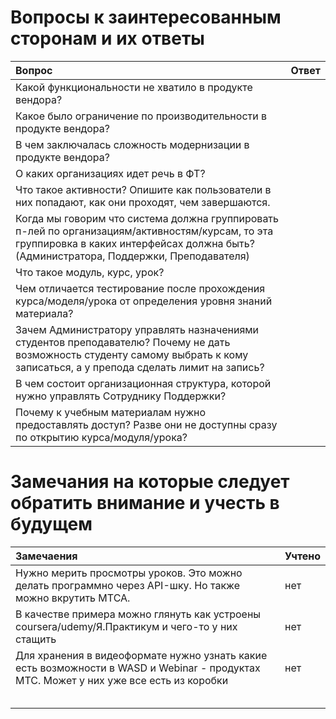 # Вопросы к заинтересованным сторонам и их ответы
| Вопрос | Ответ |
|:---------------------------|:------|
| Какой функциональности не хватило в продукте вендора? |  |
| Какое было ограничение по производительности в продукте вендора? |  |
| В чем заключалась сложность модернизации в продукте вендора? |  |
| О каких организациях идет речь в ФТ? |  |
| Что такое активности? Опишите как пользователи в них попадают, как они проходят, чем завершаются. |  |
| Когда мы говорим что система должна группировать п-лей по организациям/активностям/курсам, то эта группировка в каких интерфейсах должна быть? (Администратора, Поддержки, Преподавателя) |  |
| Что такое модуль, курс, урок? |  |
| Чем отличается тестирование после прохождения курса/моделя/урока от определения уровня знаний материала? |  |
| Зачем Администратору управлять назначениями студентов преподавателю? Почему не дать возможность студенту самому выбрать к кому записаться, а у препода сделать лимит на запись? |  |
| В чем состоит организационная структура, которой нужно управлять Сотруднику Поддержки? |  |
| Почему к учебным материалам нужно предоставлять доступ? Разве они не доступны сразу по открытию курса/модуля/урока? |  |



# Замечания на которые следует обратить внимание и учесть в будущем

| Замечаения | Учтено |
|:---------------------------|:------|
| Нужно мерить просмотры уроков. Это можно делать программно через API-шку. Но также можно вкрутить МТСА. | нет |
| В качестве примера можно глянуть как устроены coursera/udemy/Я.Практикум и чего-то у них стащить | нет |
| Для хранения в видеоформате нужно узнать какие есть возможности в WASD и Webinar - продуктах МТС. Может у них уже все есть из коробки | нет  |
|  |  |
|  |  |
|  |  |
|  |  |
|  |  |